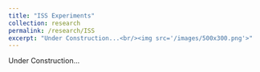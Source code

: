 ```yaml
---
title: "ISS Experiments"
collection: research
permalink: /research/ISS
excerpt: "Under Construction...<br/><img src='/images/500x300.png'>"
---
```


Under Construction...
